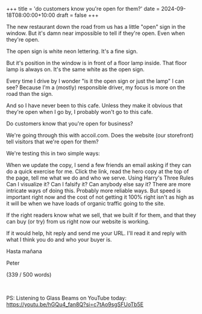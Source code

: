 +++
title = 'do customers know you're open for them?'
date = 2024-09-18T08:00:00+10:00
draft = false
+++

The new restaurant down the road from us has a little "open" sign in the window. But it's damn near impossible to tell if they're open. Even when they're open.

The open sign is white neon lettering. It's a fine sign.

But it's position in the window is in front of a floor lamp inside. That floor lamp is always on. It's the same white as the open sign.

Every time I drive by I wonder "is it the open sign or just the lamp" I can see? Because I'm a (mostly) responsible driver, my focus is more on the road than the sign.

And so I have never been to this cafe. Unless they make it obvious that they're open when I go by, I probably won't go to this cafe.

Do customers know that you're open for business?

We're going through this with accoil.com. Does the website (our storefront) tell visitors that we're open for them?

We're testing this in two simple ways:

When we update the copy, I send a few friends an email asking if they can do a quick exercise for me. Click the link, read the hero copy at the top of the page, tell me what we do and who we serve.
Using Harry's Three Rules​
Can I visualize it?
Can I falsify it?
Can anybody else say it?
There are more intricate ways of doing this. Probably more reliable ways. But speed is important right now and the cost of not getting it 100% right isn't as high as it will be when we have loads of organic traffic going to the site.

If the right readers know what we sell, that we built if for them, and that they can buy (or try) from us right now our website is working.

If it would help, hit reply and send me your URL. I'll read it and reply with what I think you do and who your buyer is.

Hasta mañana

Peter

(339 / 500 words)

​

PS: Listening to Glass Beams on YouTube today: https://youtu.be/hGQu4_fan8Q?si=c7tAo9sgSFUoTb5E